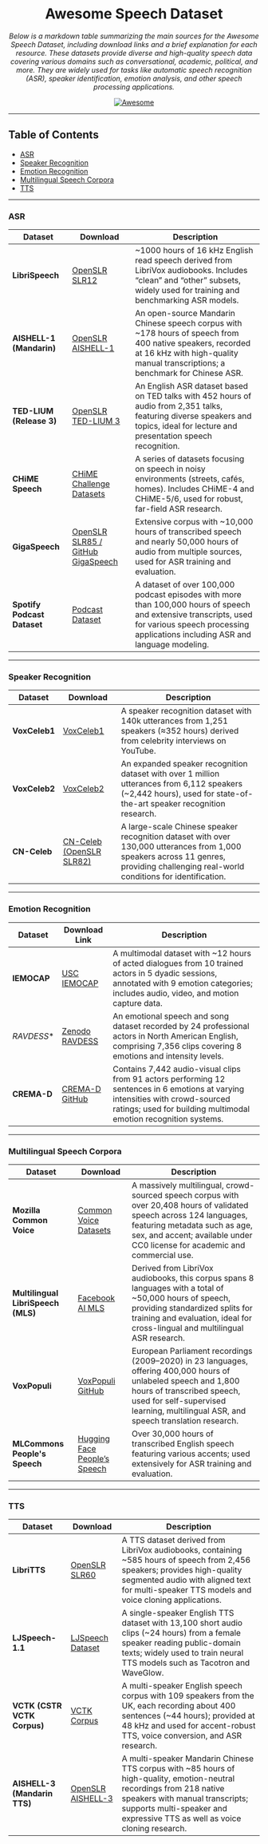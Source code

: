 <div align="center">

# Awesome Speech Dataset

*Below is a markdown table summarizing the main sources for the Awesome Speech Dataset, including download links and a
brief explanation for each resource. These datasets provide diverse and high-quality speech data covering various
domains such as conversational, academic, political, and more. They are widely used for tasks like automatic speech
recognition (ASR), speaker identification, emotion analysis, and other speech processing applications.*

[![Awesome](https://awesome.re/badge.svg)](https://awesome.re)

</div>

---

## Table of Contents

- [ASR](#asr)
- [Speaker Recognition](#speaker-recognition)
- [Emotion Recognition](#emotion-recognition)
- [Multilingual Speech Corpora](#multilingual-speech-corpora)
- [TTS](#tts)

---

### ASR

| Dataset                     | Download                                                        | Description                                                                                                                                                                                       |
|-----------------------------|-----------------------------------------------------------------|---------------------------------------------------------------------------------------------------------------------------------------------------------------------------------------------------|
| **LibriSpeech**             | [OpenSLR SLR12](https://www.openslr.org/12)                     | ~1000 hours of 16 kHz English read speech derived from LibriVox audiobooks. Includes “clean” and “other” subsets, widely used for training and benchmarking ASR models.                           |
| **AISHELL-1 (Mandarin)**    | [OpenSLR AISHELL-1](https://www.openslr.org/33/)                | An open-source Mandarin Chinese speech corpus with ~178 hours of speech from 400 native speakers, recorded at 16 kHz with high-quality manual transcriptions; a benchmark for Chinese ASR.        |
| **TED-LIUM (Release 3)**    | [OpenSLR TED-LIUM 3](https://www.openslr.org/51/)               | An English ASR dataset based on TED talks with 452 hours of audio from 2,351 talks, featuring diverse speakers and topics, ideal for lecture and presentation speech recognition.                 |
| **CHiME Speech**            | [CHiME Challenge Datasets](http://chimechallenge.org)           | A series of datasets focusing on speech in noisy environments (streets, cafés, homes). Includes CHiME-4 and CHiME-5/6, used for robust, far-field ASR research.                                   |
| **GigaSpeech**              | [OpenSLR SLR85 / GitHub GigaSpeech](https://www.openslr.org/85) | Extensive corpus with ~10,000 hours of transcribed speech and nearly 50,000 hours of audio from multiple sources, used for ASR training and evaluation.                                           |
| **Spotify Podcast Dataset** | [Podcast Dataset](https://podcastsdataset.github.io/)           | A dataset of over 100,000 podcast episodes with more than 100,000 hours of speech and extensive transcripts, used for various speech processing applications including ASR and language modeling. |

---

### Speaker Recognition

| Dataset       | Download                                                             | Description                                                                                                                                                                          |
|---------------|----------------------------------------------------------------------|--------------------------------------------------------------------------------------------------------------------------------------------------------------------------------------|
| **VoxCeleb1** | [VoxCeleb1](http://www.robots.ox.ac.uk/~vgg/data/voxceleb/)          | A speaker recognition dataset with 140k utterances from 1,251 speakers (≈352 hours) derived from celebrity interviews on YouTube.                                                    |
| **VoxCeleb2** | [VoxCeleb2](http://www.robots.ox.ac.uk/~vgg/data/voxceleb/vox2.html) | An expanded speaker recognition dataset with over 1 million utterances from 6,112 speakers (~2,442 hours), used for state-of-the-art speaker recognition research.                   |
| **CN-Celeb**  | [CN-Celeb (OpenSLR SLR82)](https://openslr.org/82/)                  | A large-scale Chinese speaker recognition dataset with over 130,000 utterances from 1,000 speakers across 11 genres, providing challenging real-world conditions for identification. |

---

### Emotion Recognition

| Dataset     | Download Link                                                       | Description                                                                                                                                                                                         |
|-------------|---------------------------------------------------------------------|-----------------------------------------------------------------------------------------------------------------------------------------------------------------------------------------------------|
| **IEMOCAP** | [USC IEMOCAP](https://sail.usc.edu/iemocap)                         | A multimodal dataset with ~12 hours of acted dialogues from 10 trained actors in 5 dyadic sessions, annotated with 9 emotion categories; includes audio, video, and motion capture data.            |
| *RAVDESS**  | [Zenodo RAVDESS](https://zenodo.org/record/1188976)                 | An emotional speech and song dataset recorded by 24 professional actors in North American English, comprising 7,356 clips covering 8 emotions and intensity levels.                                 |
| **CREMA-D** | [CREMA-D GitHub](https://github.com/CheyneyComputerScience/CREMA-D) | Contains 7,442 audio-visual clips from 91 actors performing 12 sentences in 6 emotions at varying intensities with crowd-sourced ratings; used for building multimodal emotion recognition systems. |

---

### Multilingual Speech Corpora

| Dataset                            | Download                                                                                 | Description                                                                                                                                                                                                                          |
|------------------------------------|------------------------------------------------------------------------------------------|--------------------------------------------------------------------------------------------------------------------------------------------------------------------------------------------------------------------------------------|
| **Mozilla Common Voice**           | [Common Voice Datasets](https://commonvoice.mozilla.org/en/datasets)                     | A massively multilingual, crowd-sourced speech corpus with over 20,408 hours of validated speech across 124 languages, featuring metadata such as age, sex, and accent; available under CC0 license for academic and commercial use. |
| **Multilingual LibriSpeech (MLS)** | [Facebook AI MLS](https://dl.fbaipublicfiles.com/mls/index.html)                         | Derived from LibriVox audiobooks, this corpus spans 8 languages with a total of ~50,000 hours of speech, providing standardized splits for training and evaluation, ideal for cross-lingual and multilingual ASR research.           |
| **VoxPopuli**                      | [VoxPopuli GitHub](https://github.com/facebookresearch/voxpopuli)                        | European Parliament recordings (2009–2020) in 23 languages, offering 400,000 hours of unlabeled speech and 1,800 hours of transcribed speech, used for self-supervised learning, multilingual ASR, and speech translation research.  |
| **MLCommons People's Speech**      | [Hugging Face People’s Speech](https://huggingface.co/datasets/MLCommons/peoples_speech) | Over 30,000 hours of transcribed English speech featuring various accents; used extensively for ASR training and evaluation.                                                                                                         |

---

### TTS

| Dataset                      | Download                                                    | Description                                                                                                                                                                                                                           |
|------------------------------|-------------------------------------------------------------|---------------------------------------------------------------------------------------------------------------------------------------------------------------------------------------------------------------------------------------|
| **LibriTTS**                 | [OpenSLR SLR60](https://www.openslr.org/60/)                | A TTS dataset derived from LibriVox audiobooks, containing ~585 hours of speech from 2,456 speakers; provides high-quality segmented audio with aligned text for multi-speaker TTS models and voice cloning applications.             |
| **LJSpeech-1.1**             | [LJSpeech Dataset](https://keithito.com/LJ-Speech-Dataset/) | A single-speaker English TTS dataset with 13,100 short audio clips (~24 hours) from a female speaker reading public-domain texts; widely used to train neural TTS models such as Tacotron and WaveGlow.                               |
| **VCTK (CSTR VCTK Corpus)**  | [VCTK Corpus](https://datashare.ed.ac.uk/handle/10283/3443) | A multi-speaker English speech corpus with 109 speakers from the UK, each recording about 400 sentences (~44 hours); provided at 48 kHz and used for accent-robust TTS, voice conversion, and ASR research.                           |
| **AISHELL-3 (Mandarin TTS)** | [OpenSLR AISHELL-3](https://openslr.org/93/)                | A multi-speaker Mandarin Chinese TTS corpus with ~85 hours of high-quality, emotion-neutral recordings from 218 native speakers with manual transcripts; supports multi-speaker and expressive TTS as well as voice cloning research. |




